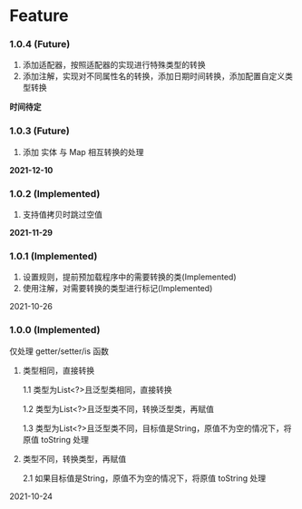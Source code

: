 # Feature

### 1.0.4 (Future)
1. 添加适配器，按照适配器的实现进行特殊类型的转换
2. 添加注解，实现对不同属性名的转换，添加日期时间转换，添加配置自定义类型转换

**时间待定**

### 1.0.3 (Future)
1. 添加 实体 与 Map 相互转换的处理 

**2021-12-10**

### 1.0.2 (Implemented)
1. 支持值拷贝时跳过空值

**2021-11-29**

### 1.0.1 (Implemented)
1. 设置规则，提前预加载程序中的需要转换的类(Implemented)
2. 使用注解，对需要转换的类型进行标记(Implemented)

2021-10-26
 
### 1.0.0 (Implemented)
仅处理 getter/setter/is 函数

1. 类型相同，直接转换

   1.1 类型为List<?>且泛型类相同，直接转换

   1.2 类型为List<?>且泛型类不同，转换泛型类，再赋值

   1.3 类型为List<?>且泛型类不同，目标值是String，原值不为空的情况下，将原值 toString 处理

2. 类型不同，转换类型，再赋值

   2.1 如果目标值是String，原值不为空的情况下，将原值 toString 处理

2021-10-24   